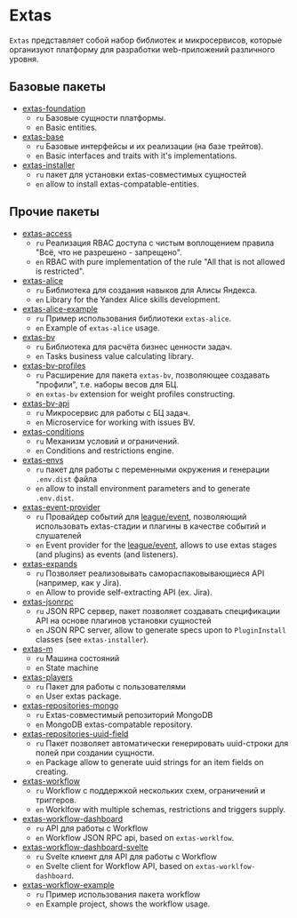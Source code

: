 # Extas

`Extas` представляет собой набор библиотек и микросервисов, которые организуют платформу для разработки web-приложений различного уровня.

## Базовые пакеты

- [extas-foundation](https://github.com/jeyroik/extas-foundation)
  - `ru` Базовые сущности платформы.
  - `en` Basic entities.
- [extas-base](https://github.com/jeyroik/extas-base)
  - `ru` Базовые интерфейсы и их реализации (на базе трейтов).
  - `en` Basic interfaces and traits with it's implementations.
- [extas-installer](https://github.com/jeyroik/extas-installer)
  - `ru` пакет для установки extas-совместимых сущностей
  - `en` allow to install extas-compatable-entities.

## Прочие пакеты

- [extas-access](https://github.com/jeyroik/extas-access)
  - `ru` Реализация RBAC доступа с чистым воплощением правила "Всё, что не разрешено - запрещено".
  - `en` RBAC with pure implementation of the rule "All that is not allowed is restricted".
- [extas-alice](https://github.com/jeyroik/extas-alice)
  - `ru` Библиотека для создания навыков для Алисы Яндекса.
  - `en` Library for the Yandex Alice skills development.
- [extas-alice-example](https://github.com/jeyroik/extas-alice-example)
  - `ru` Пример использования библиотеки `extas-alice`.
  - `en` Example of `extas-alice` usage.
- [extas-bv](https://github.com/jeyroik/extas-bv)
  - `ru` Библиотека для расчёта бизнес ценности задач.
  - `en` Tasks business value calculating library.
- [extas-bv-profiles](https://github.com/jeyroik/extas-bv-profiles)
  - `ru` Расширение для пакета `extas-bv`, позволяющее создавать "профили", т.е. наборы весов для БЦ.
  - `en` `extas-bv` extension for weight profiles constructing.
- [extas-bv-api](https://github.com/jeyroik/extas-bv-api)
  - `ru` Микросервис для работы с БЦ задач.
  - `en` Microservice for working with issues BV.
- [extas-conditions](https://github.com/jeyroik/extas-conditions)
  - `ru` Механизм условий и ограничений.
  - `en` Conditions and restrictions engine.
- [extas-envs](https://github.com/jeyroik/extas-envs)
  - `ru` пакет для работы с переменными окружения и генерации `.env.dist` файла
  - `en` allow to install environment parameters and to generate `.env.dist`.
- [extas-event-provider](https://github.com/jeyroik/extas-event-provider)
  - `ru` Провайдер событий для [league/event](https://github.com/thephpleague/event), позволяющий использовать extas-стадии и плагины в качестве событий и слушателей
  - `en` Event provider for the [league/event](https://github.com/thephpleague/event), allows to use extas stages (and plugins) as events (and listeners).
- [extas-expands](https://github.com/jeyroik/extas-expands)
  - `ru` Позволяет реализовывать самораспаковывающиеся API (например, как у Jira).
  - `en` Allow to provide self-extracting API (ex. Jira).
- [extas-jsonrpc](https://github.com/jeyroik/extas-jsonrpc)
  - `ru` JSON RPC сервер, пакет позволяет создавать спецификации API на основе плагинов установки сущностей
  - `en` JSON RPC server, allow to generate specs upon to `PluginInstall` classes (see `extas-installer`).
- [extas-m](https://github.com/jeyroik/extas-m)
  - `ru` Машина состояний
  - `en` State machine
- [extas-players](https://github.com/jeyroik/extas-players)
  - `ru` Пакет для работы с пользователями
  - `en` User extas package.
- [extas-repositories-mongo](https://github.com/jeyroik/extas-repositories-mongo)
  - `ru` Extas-совместимый репозиторий MongoDB
  - `en` MongoDB extas-compatable repository.
- [extas-repositories-uuid-field](https://github.com/jeyroik/extas-repositories-uuid-fields "Uuid in fields")
  - `ru` Пакет позволяет автоматически генерировать uuid-строки для полей при создании сущности.
  - `en` Package allow to generate uuid strings for an item fields on creating.
- [extas-workflow](https://github.com/jeyroik/extas-workflow)
  - `ru` Workflow с поддержкой нескольких схем, ограничений и триггеров.
  - `en` Worklfow with multiple schemas, restrictions and triggers supply.
- [extas-workflow-dashboard](https://github.com/jeyroik/extas-workflow-dashboard)
  - `ru` API для работы с Workflow
  - `en` Workflow JSON RPC api, based on `extas-worklfow`.
- [extas-workflow-dashboard-svelte](https://github.com/jeyroik/extas-workflow-dashboard-svelte)
  - `ru` Svelte клиент для API для работы с Workflow
  - `en` Svelte client for Workflow API, based on `extas-worklfow-dashboard`.
- [extas-workflow-example](https://github.com/jeyroik/extas-workflow-example)
  - `ru` Пример использования пакета workflow
  - `en` Example project, shows the workflow usage.

